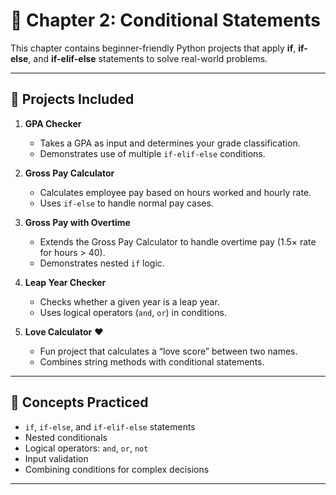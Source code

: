 # 📂 Chapter 2: Conditional Statements

This chapter contains beginner-friendly Python projects that apply **if**, **if-else**, and **if-elif-else** statements to solve real-world problems.

---

## 📝 Projects Included

1. **GPA Checker**  
   - Takes a GPA as input and determines your grade classification.  
   - Demonstrates use of multiple `if-elif-else` conditions.

2. **Gross Pay Calculator**  
   - Calculates employee pay based on hours worked and hourly rate.  
   - Uses `if-else` to handle normal pay cases.

3. **Gross Pay with Overtime**  
   - Extends the Gross Pay Calculator to handle overtime pay (1.5× rate for hours > 40).  
   - Demonstrates nested `if` logic.

4. **Leap Year Checker**  
   - Checks whether a given year is a leap year.  
   - Uses logical operators (`and`, `or`) in conditions.

5. **Love Calculator** ❤️  
   - Fun project that calculates a “love score” between two names.  
   - Combines string methods with conditional statements.

---

## 🧠 Concepts Practiced
- `if`, `if-else`, and `if-elif-else` statements
- Nested conditionals
- Logical operators: `and`, `or`, `not`
- Input validation
- Combining conditions for complex decisions

---


